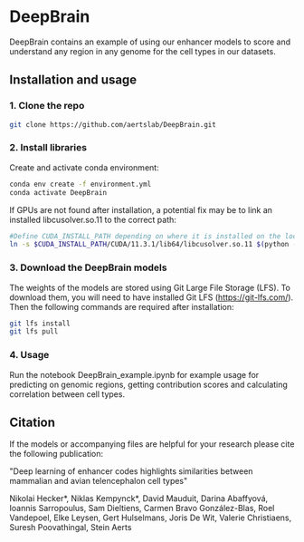 # DeepBrain

DeepBrain contains an example of using our enhancer models to score and understand any region in any genome for the cell types in our datasets.

## Installation and usage

### 1. Clone the repo
   ```bash
   git clone https://github.com/aertslab/DeepBrain.git
   ```

### 2. Install libraries
   Create and activate conda environment: 
   ```bash
   conda env create -f environment.yml
   conda activate DeepBrain
   ```
   If GPUs are not found after installation, a potential fix may be to link an installed libcusolver.so.11 to the correct path:
   ```bash
   #Define CUDA_INSTALL_PATH depending on where it is installed on the local machine
   ln -s $CUDA_INSTALL_PATH/CUDA/11.3.1/lib64/libcusolver.so.11 $(python -c "import tensorflow.python as x; print(x.__path__[0])")/libcusolver.so.10
   ```

### 3. Download the DeepBrain models
   The weights of the models are stored using Git Large File Storage (LFS). To download them, you will need to have installed Git LFS (https://git-lfs.com/). Then the following commands are required after installation:
   ``` bash
   git lfs install
   git lfs pull
   ```
### 4. Usage
   Run the notebook DeepBrain_example.ipynb for example usage for predicting on genomic regions, getting contribution scores and calculating correlation between cell types.

## Citation
If the models or accompanying files are helpful for your research please cite the following publication:

"Deep learning of enhancer codes highlights similarities between mammalian and avian telencephalon cell types"

Nikolai Hecker*, Niklas Kempynck*, David Mauduit, Darina Abaffyová, Ioannis Sarropoulus, Sam Dieltiens, Carmen Bravo González-Blas, Roel Vandepoel, Elke Leysen, Gert Hulselmans, Joris De Wit, Valerie Christiaens, Suresh Poovathingal, Stein Aerts
